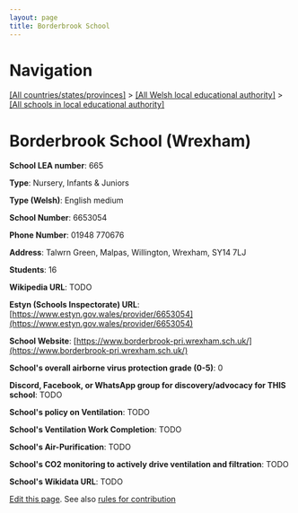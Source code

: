 ```yaml
---
layout: page
title: Borderbrook School
---
```

# Navigation

[[All countries/states/provinces]](../../..) > [[All Welsh local educational authority]](../..) > [[All schools in local educational authority]](..)

# Borderbrook School (Wrexham)

**School LEA number**: 665

**Type**: Nursery, Infants & Juniors

**Type (Welsh)**: English medium

**School Number**: 6653054

**Phone Number**: 01948 770676

**Address**: Talwrn Green, Malpas, Willington, Wrexham, SY14 7LJ

**Students**: 16

**Wikipedia URL**: TODO

**Estyn (Schools Inspectorate) URL**: [https://www.estyn.gov.wales/provider/6653054](https://www.estyn.gov.wales/provider/6653054)

**School Website**: [https://www.borderbrook-pri.wrexham.sch.uk/](https://www.borderbrook-pri.wrexham.sch.uk/)

**School's overall airborne virus protection grade (0-5)**: 0

**Discord, Facebook, or WhatsApp group for discovery/advocacy for THIS school**: TODO

**School's policy on Ventilation**: TODO

**School's Ventilation Work Completion**: TODO

**School's Air-Purification**: TODO

**School's CO2 monitoring to actively drive ventilation and filtration**: TODO

**School's Wikidata URL**: TODO




[Edit this page](https://github.com/VentilationProject/Wales/edit/prif/./Wrexham/Borderbrook_School.md). See also [rules for contribution](../../../contribution-rules/)